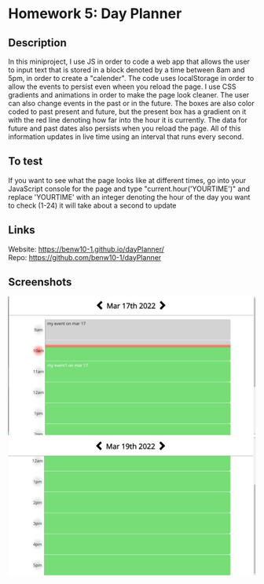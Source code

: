 # Homework 5: Day Planner

## Description

In this miniproject, I use JS in order to code a web app that allows the user to input text that is stored in a block denoted by a time between 8am and 5pm, in order to create a "calender". The code uses localStorage in order to allow the events to persist even wheen you reload the page. I use CSS gradients and animations in order to make the page look cleaner. The user can also change events in the past or in the future. The boxes are also color coded to past present and future, but the present box has a gradient on it with the red line denoting how far into the hour it is currently. The data for future and past dates also persists when you reload the page. All of this information updates in live time using an interval that runs every second.

## To test
If you want to see what the page looks like at different times, go into your JavaScript console for the page and type "current.hour('YOURTIME')" and replace 'YOURTIME' with an integer denoting the hour of the day you want to check (1-24) it will take about a second to update

## Links

Website: https://benw10-1.github.io/dayPlanner/  
Repo: https://github.com/benw10-1/dayPlanner

## Screenshots
![demo](assets/images/readMeImg1.png)
![demo](assets/images/readMeImg2.png)